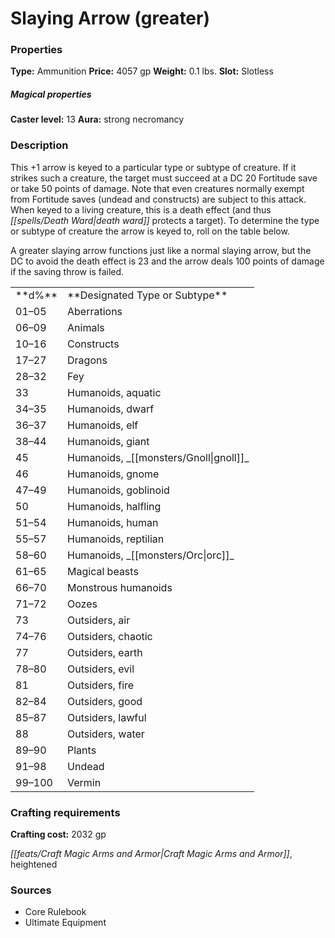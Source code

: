 ﻿---
Title: "Slaying Arrow (greater)"
Type: "Ammunition"
Price: "4057 gp"
Weight: "0.1 lbs."
Slot: "Slotless"
Caster level: "13"
Aura: "strong necromancy"
Description: |
  "This _+1 arrow_ is keyed to a particular type or subtype of creature. If it strikes such a creature, the target must succeed at a DC 20 Fortitude save or take 50 points of damage. Note that even creatures normally exempt from Fortitude saves (undead and constructs) are subject to this attack. When keyed to a living creature, this is a death effect (and thus _death ward_ protects a target). To determine the type or subtype of creature the arrow is keyed to, roll on the table below.
  A _greater slaying arrow_ functions just like a normal slaying arrow, but the DC to avoid the death effect is 23 and the arrow deals 100 points of damage if the saving throw is failed."
Crafting cost: "2032 gp"
Sources: "['Core Rulebook', 'Ultimate Equipment']"
---

# Slaying Arrow (greater)

### Properties

**Type:** Ammunition **Price:** 4057 gp **Weight:** 0.1 lbs. **Slot:** Slotless

##### Magical properties

**Caster level:** 13 **Aura:** strong necromancy

### Description

This +1 arrow is keyed to a particular type or subtype of creature. If it strikes such a creature, the target must succeed at a DC 20 Fortitude save or take 50 points of damage. Note that even creatures normally exempt from Fortitude saves (undead and constructs) are subject to this attack. When keyed to a living creature, this is a death effect (and thus _[[spells/Death Ward|death ward]]_ protects a target). To determine the type or subtype of creature the arrow is keyed to, roll on the table below.

A greater slaying arrow functions just like a normal slaying arrow, but the DC to avoid the death effect is 23 and the arrow deals 100 points of damage if the saving throw is failed.

<table><tbody><tr><td> **d%**</td><td> **Designated Type or Subtype**</td></tr><tr><td>01–05</td><td>Aberrations</td></tr><tr><td>06–09</td><td>Animals</td></tr><tr><td>10–16</td><td>Constructs</td></tr><tr><td>17–27</td><td>Dragons</td></tr><tr><td>28–32</td><td>Fey</td></tr><tr><td>33</td><td>Humanoids, aquatic</td></tr><tr><td>34–35</td><td>Humanoids, dwarf</td></tr><tr><td>36–37</td><td>Humanoids, elf</td></tr><tr><td>38–44</td><td>Humanoids, giant</td></tr><tr><td>45</td><td>Humanoids, _[[monsters/Gnoll|gnoll]]_</td></tr><tr><td>46</td><td>Humanoids, gnome</td></tr><tr><td>47–49</td><td>Humanoids, goblinoid</td></tr><tr><td>50</td><td>Humanoids, halfling</td></tr><tr><td>51–54</td><td>Humanoids, human</td></tr><tr><td>55–57</td><td>Humanoids, reptilian</td></tr><tr><td>58–60</td><td>Humanoids, _[[monsters/Orc|orc]]_</td></tr><tr><td>61–65</td><td>Magical beasts</td></tr><tr><td>66–70</td><td>Monstrous humanoids</td></tr><tr><td>71–72</td><td>Oozes</td></tr><tr><td>73</td><td>Outsiders, air</td></tr><tr><td>74–76</td><td>Outsiders, chaotic</td></tr><tr><td>77</td><td>Outsiders, earth</td></tr><tr><td>78–80</td><td>Outsiders, evil</td></tr><tr><td>81</td><td>Outsiders, fire</td></tr><tr><td>82–84</td><td>Outsiders, good</td></tr><tr><td>85–87</td><td>Outsiders, lawful</td></tr><tr><td>88</td><td>Outsiders, water</td></tr><tr><td>89–90</td><td>Plants</td></tr><tr><td>91–98</td><td>Undead</td></tr><tr><td>99–100</td><td>Vermin</td></tr></tbody></table>

### Crafting requirements

**Crafting cost:** 2032 gp

_[[feats/Craft Magic Arms and Armor|Craft Magic Arms and Armor]]_, heightened

### Sources

* Core Rulebook
* Ultimate Equipment